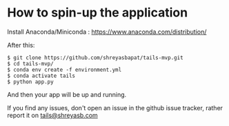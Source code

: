 # How to spin-up the application


Install Anaconda/Miniconda : https://www.anaconda.com/distribution/

After this: 

```
$ git clone https://github.com/shreyasbapat/tails-mvp.git
$ cd tails-mvp/
$ conda env create -f environment.yml
$ conda activate tails
$ python app.py
```

And then your app will be up and running.

If you find any issues, don't open an issue in the github issue tracker, rather report it on tails@shreyasb.com
